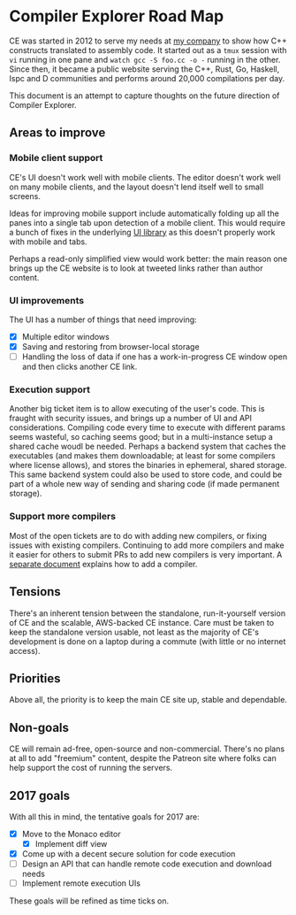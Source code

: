 # Compiler Explorer Road Map

CE was started in 2012 to serve my needs at [my company](https:/drw.com) to show how
C++ constructs translated to assembly code. It started out as a `tmux` session with `vi` running in one
pane and `watch gcc -S foo.cc -o -` running in the other. Since then, it became a public website
serving the C++, Rust, Go, Haskell, Ispc and D communities and performs around 20,000 compilations per day.

This document is an attempt to capture thoughts on the future direction of Compiler Explorer.

## Areas to improve

### Mobile client support

CE's UI doesn't work well with mobile clients. The editor doesn't work well on many mobile clients, and the
layout doesn't lend itself well to small screens.

Ideas for improving mobile support include automatically folding up all the panes into a single tab upon
detection of a mobile client. This would require a bunch of fixes in the 
underlying [UI library](http://golden-layout.com) as this doesn't properly work with mobile and tabs.

Perhaps a read-only simplified view would work better: the main reason one brings up the CE website is to
look at tweeted links rather than author content.

### UI improvements

The UI has a number of things that need improving:

- [X] Multiple editor windows
- [X] Saving and restoring from browser-local storage
- [ ] Handling the loss of data if one has a work-in-progress CE window open and then clicks another CE link.

### Execution support

Another big ticket item is to allow executing of the user's code. This is fraught with security issues, and
brings up a number of UI and API considerations. Compiling code every time to execute with different params
seems wasteful, so caching seems good; but in a multi-instance setup a shared cache woudl be needed. Perhaps
a backend system that caches the executables (and makes them downloadable; at least for some compilers where
license allows), and stores the binaries in ephemeral, shared storage. This same backend system could also 
be used to store code, and could be part of a whole new way of sending and sharing code (if made permanent
storage).

### Support more compilers

Most of the open tickets are to do with adding new compilers, or fixing issues with existing compilers.
Continuing to add more compilers and make it easier for others to submit PRs to add new compilers is
very important. A [separate document](docs/AddingACompiler.md) explains how to add a compiler.

## Tensions

There's an inherent tension between the standalone, run-it-yourself version of CE and the scalable, AWS-backed
CE instance. Care must be taken to keep the standalone version usable, not least as the majority of CE's
development is done on a laptop during a commute (with little or no internet access).

## Priorities

Above all, the priority is to keep the main CE site up, stable and dependable. 

## Non-goals
CE will remain ad-free, open-source and non-commercial. There's no plans at all to add "freemium" content,
despite the Patreon site where folks can help support the cost of running the servers.

## 2017 goals

With all this in mind, the tentative goals for 2017 are:

- [X] Move to the Monaco editor
   - [X] Implement diff view
- [X] Come up with a decent secure solution for code execution
- [ ] Design an API that can handle remote code execution and download needs
- [ ] Implement remote execution UIs

These goals will be refined as time ticks on.
